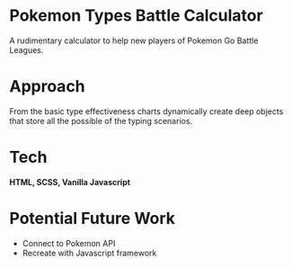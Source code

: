 # Pokemon Types Battle Calculator
A rudimentary calculator to help new players of Pokemon Go Battle Leagues.

# Approach
From the basic type effectiveness charts dynamically create deep objects that store all the possible of the typing scenarios.

# Tech
**HTML, SCSS, Vanilla Javascript**

# Potential Future Work
- Connect to Pokemon API
- Recreate with Javascript framework
